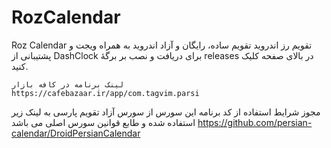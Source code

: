 # RozCalendar

Roz Calendar
تقویم رز اندروید
تقویم ساده، رایگان و آزاد اندروید به همراه ویجت و پشتیبانی از DashClock
برای دریافت و نصب بر برگهٔ releases در بالای صفحه کلیک کنید.

    لینک برنامه در کافه بازار
    https://cafebazaar.ir/app/com.tagvim.parsi
مجوز شرایط استفاده از کد برنامه
این سورس از سورس آزاد تقویم پارسی به لینک زیر استفاده شده و طابع قوانین سورس اصلی می باشد
https://github.com/persian-calendar/DroidPersianCalendar
